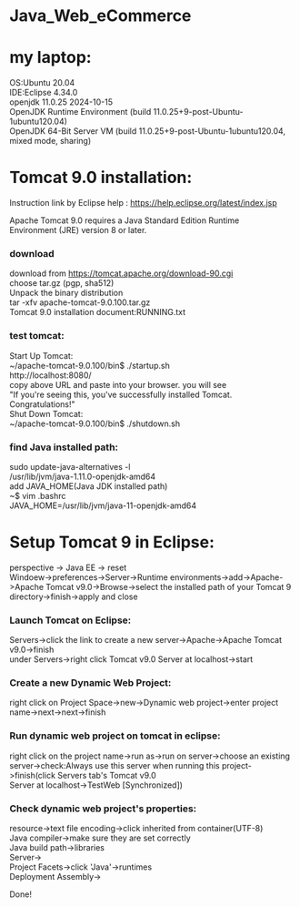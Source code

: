 # Java_Web_eCommerce
# my laptop:
OS:Ubuntu 20.04<br />
IDE:Eclipse 4.34.0<br />
openjdk 11.0.25 2024-10-15<br />
OpenJDK Runtime Environment (build 11.0.25+9-post-Ubuntu-1ubuntu120.04)<br />
OpenJDK 64-Bit Server VM (build 11.0.25+9-post-Ubuntu-1ubuntu120.04, mixed mode, sharing)<br />
# Tomcat 9.0 installation: <br />
Instruction link by Eclipse help : https://help.eclipse.org/latest/index.jsp<br />

Apache Tomcat 9.0 requires a Java Standard Edition Runtime<br />
Environment (JRE) version 8 or later.<br />

### download
download from https://tomcat.apache.org/download-90.cgi<br />
choose tar.gz (pgp, sha512)<br />
Unpack the binary distribution<br />
  tar -xfv apache-tomcat-9.0.100.tar.gz<br />
Tomcat 9.0 installation document:RUNNING.txt<br />

### test tomcat:<br />
Start Up Tomcat:<br />
~/apache-tomcat-9.0.100/bin$ ./startup.sh<br />
http://localhost:8080/ <br />
copy above URL and paste into your browser. you will see <br />
"If you're seeing this, you've successfully installed Tomcat. Congratulations!"<br />
Shut Down Tomcat:<br />
~/apache-tomcat-9.0.100/bin$ ./shutdown.sh<br />

### find Java installed path:<br />
sudo update-java-alternatives -l<br />
/usr/lib/jvm/java-1.11.0-openjdk-amd64<br />
add JAVA_HOME(Java JDK installed path)<br />
~$ vim .bashrc<br />
JAVA_HOME=/usr/lib/jvm/java-11-openjdk-amd64<br />

# Setup Tomcat 9 in Eclipse:<br />
perspective -> Java EE -> reset<br />
Windoew->preferences->Server->Runtime environments->add->Apache->Apache Tomcat v9.0->Browse->select the installed path of your Tomcat 9 directory->finish->apply and close<br />

### Launch Tomcat on Eclipse:<br />
Servers->click the link to create a new server->Apache->Apache Tomcat v9.0->finish<br />
under Servers->right click Tomcat v9.0 Server at localhost->start<br />

### Create a new Dynamic Web Project:<br />
right click on Project Space->new->Dynamic web project->enter project name->next->next->finish<br />

### Run dynamic web project on tomcat in eclipse:<br />
right click on the project name->run as->run on server->choose an existing server->check:Always use this server when running this project->finish(click Servers tab's Tomcat v9.0 <br />Server at localhost->TestWeb [Synchronized])<br />

### Check dynamic web project's properties:<br />
resource->text file encoding->click inherited from container(UTF-8)<br />
Java compiler->make sure they are set correctly<br />
Java build path->libraries<br />
Server-><br />
Project Facets->click 'Java'->runtimes<br />
Deployment Assembly-><br />

Done!<br />






